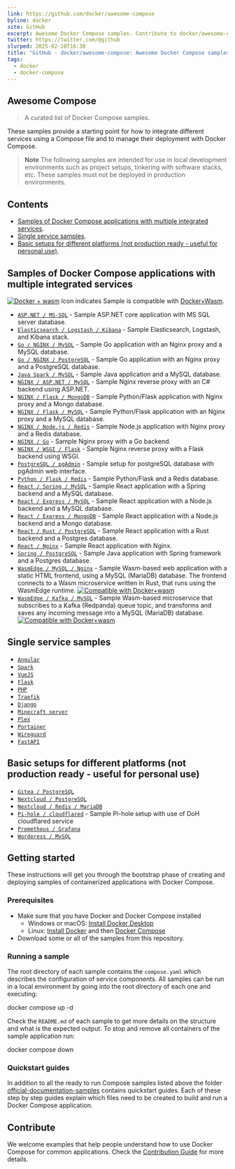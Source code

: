 ```yaml
---
link: https://github.com/docker/awesome-compose
byline: docker
site: GitHub
excerpt: Awesome Docker Compose samples. Contribute to docker/awesome-compose development by creating an account on GitHub.
twitter: https://twitter.com/@github
slurped: 2025-02-20T16:30
title: "GitHub - docker/awesome-compose: Awesome Docker Compose samples"
tags:
  - docker
  - docker-compose
---
```


## Awesome Compose 

> A curated list of Docker Compose samples.

These samples provide a starting point for how to integrate different services using a Compose file and to manage their deployment with Docker Compose.

> **Note** The following samples are intended for use in local development environments such as project setups, tinkering with software stacks, etc. These samples must not be deployed in production environments.

## Contents

[](https://github.com/docker/awesome-compose#contents)

- [Samples of Docker Compose applications with multiple integrated services](https://github.com/docker/awesome-compose#samples-of-docker-compose-applications-with-multiple-integrated-services).
- [Single service samples](https://github.com/docker/awesome-compose#single-service-samples).
- [Basic setups for different platforms (not production ready - useful for personal use)](https://github.com/docker/awesome-compose#basic-setups-for-different-platforms-not-production-ready---useful-for-personal-use).

## Samples of Docker Compose applications with multiple integrated services

[](https://github.com/docker/awesome-compose#samples-of-docker-compose-applications-with-multiple-integrated-services)

[![Docker + wasm](https://github.com/docker/awesome-compose/raw/master/icon_wasm.svg)](https://docs.docker.com/desktop/wasm/) Icon indicates Sample is compatible with [Docker+Wasm](https://docs.docker.com/desktop/wasm/).

- [`ASP.NET / MS-SQL`](https://github.com/docker/awesome-compose/blob/master/aspnet-mssql) - Sample ASP.NET core application with MS SQL server database.
- [`Elasticsearch / Logstash / Kibana`](https://github.com/docker/awesome-compose/blob/master/elasticsearch-logstash-kibana) - Sample Elasticsearch, Logstash, and Kibana stack.
- [`Go / NGINX / MySQL`](https://github.com/docker/awesome-compose/blob/master/nginx-golang-mysql) - Sample Go application with an Nginx proxy and a MySQL database.
- [`Go / NGINX / PostgreSQL`](https://github.com/docker/awesome-compose/blob/master/nginx-golang-postgres) - Sample Go application with an Nginx proxy and a PostgreSQL database.
- [`Java Spark / MySQL`](https://github.com/docker/awesome-compose/blob/master/sparkjava-mysql) - Sample Java application and a MySQL database.
- [`NGINX / ASP.NET / MySQL`](https://github.com/docker/awesome-compose/blob/master/nginx-aspnet-mysql) - Sample Nginx reverse proxy with an C# backend using ASP.NET.
- [`NGINX / Flask / MongoDB`](https://github.com/docker/awesome-compose/blob/master/nginx-flask-mongo) - Sample Python/Flask application with Nginx proxy and a Mongo database.
- [`NGINX / Flask / MySQL`](https://github.com/docker/awesome-compose/blob/master/nginx-flask-mysql) - Sample Python/Flask application with an Nginx proxy and a MySQL database.
- [`NGINX / Node.js / Redis`](https://github.com/docker/awesome-compose/blob/master/nginx-nodejs-redis) - Sample Node.js application with Nginx proxy and a Redis database.
- [`NGINX / Go`](https://github.com/docker/awesome-compose/blob/master/nginx-golang) - Sample Nginx proxy with a Go backend.
- [`NGINX / WSGI / Flask`](https://github.com/docker/awesome-compose/blob/master/nginx-wsgi-flask) - Sample Nginx reverse proxy with a Flask backend using WSGI.
- [`PostgreSQL / pgAdmin`](https://github.com/docker/awesome-compose/blob/master/postgresql-pgadmin) - Sample setup for postgreSQL database with pgAdmin web interface.
- [`Python / Flask / Redis`](https://github.com/docker/awesome-compose/blob/master/flask-redis) - Sample Python/Flask and a Redis database.
- [`React / Spring / MySQL`](https://github.com/docker/awesome-compose/blob/master/react-java-mysql) - Sample React application with a Spring backend and a MySQL database.
- [`React / Express / MySQL`](https://github.com/docker/awesome-compose/blob/master/react-express-mysql) - Sample React application with a Node.js backend and a MySQL database.
- [`React / Express / MongoDB`](https://github.com/docker/awesome-compose/blob/master/react-express-mongodb) - Sample React application with a Node.js backend and a Mongo database.
- [`React / Rust / PostgreSQL`](https://github.com/docker/awesome-compose/blob/master/react-rust-postgres) - Sample React application with a Rust backend and a Postgres database.
- [`React / Nginx`](https://github.com/docker/awesome-compose/blob/master/react-nginx) - Sample React application with Nginx.
- [`Spring / PostgreSQL`](https://github.com/docker/awesome-compose/blob/master/spring-postgres) - Sample Java application with Spring framework and a Postgres database.
- [`WasmEdge / MySQL / Nginx`](https://github.com/docker/awesome-compose/blob/master/wasmedge-mysql-nginx) - Sample Wasm-based web application with a static HTML frontend, using a MySQL (MariaDB) database. The frontend connects to a Wasm microservice written in Rust, that runs using the WasmEdge runtime. [![Compatible with Docker+wasm](https://github.com/docker/awesome-compose/raw/master/icon_wasm.svg)](https://github.com/docker/awesome-compose/blob/master/wasmedge-mysql-nginx)
- [`WasmEdge / Kafka / MySQL`](https://github.com/docker/awesome-compose/blob/master/wasmedge-kafka-mysql) - Sample Wasm-based microservice that subscribes to a Kafka (Redpanda) queue topic, and transforms and saves any incoming message into a MySQL (MariaDB) database. [![Compatible with Docker+wasm](https://github.com/docker/awesome-compose/raw/master/icon_wasm.svg)](https://github.com/docker/awesome-compose/blob/master/wasmedge-kafka-mysql)

## Single service samples

[](https://github.com/docker/awesome-compose#single-service-samples)

- [`Angular`](https://github.com/docker/awesome-compose/blob/master/angular)
- [`Spark`](https://github.com/docker/awesome-compose/blob/master/sparkjava)
- [`VueJS`](https://github.com/docker/awesome-compose/blob/master/vuejs)
- [`Flask`](https://github.com/docker/awesome-compose/blob/master/flask)
- [`PHP`](https://github.com/docker/awesome-compose/blob/master/apache-php)
- [`Traefik`](https://github.com/docker/awesome-compose/blob/master/traefik-golang)
- [`Django`](https://github.com/docker/awesome-compose/blob/master/django)
- [`Minecraft server`](https://github.com/docker/awesome-compose/tree/master/minecraft)
- [`Plex`](https://github.com/docker/awesome-compose/tree/master/plex)
- [`Portainer`](https://github.com/docker/awesome-compose/tree/master/portainer)
- [`Wireguard`](https://github.com/docker/awesome-compose/tree/master/wireguard)
- [`FastAPI`](https://github.com/docker/awesome-compose/blob/master/fastapi)

## Basic setups for different platforms (not production ready - useful for personal use)

[](https://github.com/docker/awesome-compose#basic-setups-for-different-platforms-not-production-ready---useful-for-personal-use)

- [`Gitea / PostgreSQL`](https://github.com/docker/awesome-compose/blob/master/gitea-postgres)
- [`Nextcloud / PostgreSQL`](https://github.com/docker/awesome-compose/blob/master/nextcloud-postgres)
- [`Nextcloud / Redis / MariaDB`](https://github.com/docker/awesome-compose/blob/master/nextcloud-redis-mariadb)
- [`Pi-hole / cloudflared`](https://github.com/docker/awesome-compose/blob/master/pihole-cloudflared-DoH) - Sample Pi-hole setup with use of DoH cloudflared service
- [`Prometheus / Grafana`](https://github.com/docker/awesome-compose/blob/master/prometheus-grafana)
- [`Wordpress / MySQL`](https://github.com/docker/awesome-compose/blob/master/wordpress-mysql)

## Getting started

[](https://github.com/docker/awesome-compose#getting-started)

These instructions will get you through the bootstrap phase of creating and deploying samples of containerized applications with Docker Compose.

### Prerequisites

[](https://github.com/docker/awesome-compose#prerequisites)

- Make sure that you have Docker and Docker Compose installed
    - Windows or macOS: [Install Docker Desktop](https://www.docker.com/get-started)
    - Linux: [Install Docker](https://www.docker.com/get-started) and then [Docker Compose](https://github.com/docker/compose)
- Download some or all of the samples from this repository.

### Running a sample

[](https://github.com/docker/awesome-compose#running-a-sample)

The root directory of each sample contains the `compose.yaml` which describes the configuration of service components. All samples can be run in a local environment by going into the root directory of each one and executing:

docker compose up -d

Check the `README.md` of each sample to get more details on the structure and what is the expected output. To stop and remove all containers of the sample application run:

docker compose down

### Quickstart guides

[](https://github.com/docker/awesome-compose#quickstart-guides)

In addition to all the ready to run Compose samples listed above the folder [official-documentation-samples](https://github.com/docker/awesome-compose/blob/master/official-documentation-samples/README.md) contains quickstart guides. Each of these step by step guides explain which files need to be created to build and run a Docker Compose application.

## Contribute

[](https://github.com/docker/awesome-compose#contribute)

We welcome examples that help people understand how to use Docker Compose for common applications. Check the [Contribution Guide](https://github.com/docker/awesome-compose/blob/master/CONTRIBUTING.md) for more details.
